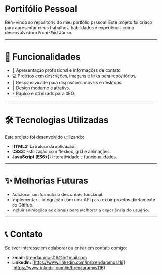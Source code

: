 # Portifólio Pessoal

Bem-vindo ao repositório do meu portfólio pessoal! Este projeto foi criado para apresentar meus trabalhos, habilidades e experiência como desenvolvedora Front-End Júnior.

----------------------------

# 🚀 Funcionalidades

* 📄 Apresentação profissional e informações de contato.
* 💻 Projetos com descrições, imagens e links para repositórios.
* 🌟 Responsividade para dispositivos móveis e desktops.
* 🎨 Design moderno e atrativo.
* ⚡️ Rápido e otimizado para SEO.

------------------------------

# 🛠️ Tecnologias Utilizadas

Este projeto foi desenvolvido utilizando:
* **HTML5:** Estrutura da aplicação.
* **CSS3:** Estilização com flexbox, grid e animações.
* **JavaScript (ES6+):** Interatividade e funcionalidades.


------------------------------

# ✨ Melhorias Futuras

* Adicionar um formulário de contato funcional.
* Implementar a integração com uma API para exibir projetos diretamente do GitHub.
* Incluir animações adicionais para melhorar a experiência do usuário.

-------------------------------------

# 📞 Contato

Se tiver interesse em colaborar ou entrar em contato comigo:

* **Email:** [brendaramos116@hotmail.com](brendaramos116@hotmail.com)
* **LinkedIn:** [https://www.linkedin.com/in/brendaramos116](https://www.linkedin.com/in/brendaramos116)


